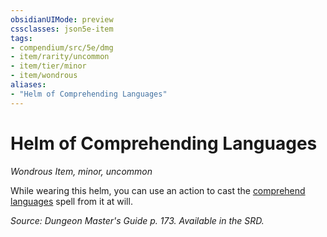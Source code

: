 ```yaml
---
obsidianUIMode: preview
cssclasses: json5e-item
tags:
- compendium/src/5e/dmg
- item/rarity/uncommon
- item/tier/minor
- item/wondrous
aliases: 
- "Helm of Comprehending Languages"
---
```

# Helm of Comprehending Languages
*Wondrous Item, minor, uncommon*  


While wearing this helm, you can use an action to cast the [comprehend languages](z_compendium/spells/comprehend-languages.md) spell from it at will.

*Source: Dungeon Master's Guide p. 173. Available in the SRD.*